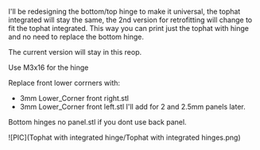 I'll be redesigning the bottom/top hinge to make it universal, the tophat integrated will stay the same, the 2nd version for retrofitting will change to fit the tophat integrated.
This way you can print just the tophat with hinge and no need to replace the bottom hinge.

The current version will stay in this reop.


Use M3x16 for the hinge

Replace front lower corrners with:
- 3mm Lower_Corner front right.stl
- 3mm Lower_Corner front left.stl
I'll add for 2 and 2.5mm panels later.

Bottom hinges no panel.stl if you dont use back panel. 


![PIC](Tophat with integrated hinge/Tophat with integrated hinges.png)
